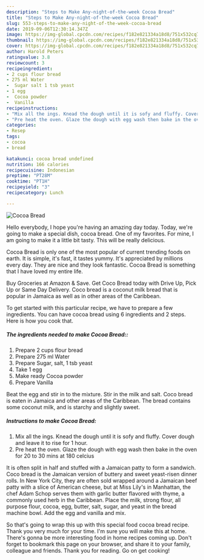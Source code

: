 ```yaml
---
description: "Steps to Make Any-night-of-the-week Cocoa Bread"
title: "Steps to Make Any-night-of-the-week Cocoa Bread"
slug: 553-steps-to-make-any-night-of-the-week-cocoa-bread
date: 2019-09-06T12:30:14.347Z
image: https://img-global.cpcdn.com/recipes/f182e821334a18d8/751x532cq70/cocoa-bread-recipe-main-photo.jpg
thumbnail: https://img-global.cpcdn.com/recipes/f182e821334a18d8/751x532cq70/cocoa-bread-recipe-main-photo.jpg
cover: https://img-global.cpcdn.com/recipes/f182e821334a18d8/751x532cq70/cocoa-bread-recipe-main-photo.jpg
author: Harold Peters
ratingvalue: 3.8
reviewcount: 3
recipeingredient:
- 2 cups flour bread
- 275 ml Water
-  Sugar salt 1 tsb yeast
- 1 egg
-  Cocoa powder
-  Vanilla
recipeinstructions:
- "Mix all the ings. Knead the dough until it is sofy and fluffy. Cover dough and leave it to rise for 1 hour."
- "Pre heat the oven. Glaze the dough with egg wash then bake in the oven for 20 to 30 mins at 180 celcius"
categories:
- Resep
tags:
- cocoa
- bread

katakunci: cocoa bread undefined
nutrition: 166 calories
recipecuisine: Indonesian
preptime: "PT28M"
cooktime: "PT1H"
recipeyield: "3"
recipecategory: Lunch

---
```



![Cocoa Bread](https://img-global.cpcdn.com/recipes/f182e821334a18d8/751x532cq70/cocoa-bread-recipe-main-photo.jpg)

Hello everybody, I hope you're having an amazing day today. Today, we're going to make a special dish, cocoa bread. One of my favorites. For mine, I am going to make it a little bit tasty. This will be really delicious.

Cocoa Bread is only one of the most popular of current trending foods on earth. It is simple, it's fast, it tastes yummy. It's appreciated by millions every day. They are nice and they look fantastic. Cocoa Bread is something that I have loved my entire life.

Buy Groceries at Amazon &amp; Save. Get Coco Bread today with Drive Up, Pick Up or Same Day Delivery. Coco bread is a coconut milk bread that is popular in Jamaica as well as in other areas of the Caribbean.


To get started with this particular recipe, we have to prepare a few ingredients. You can have cocoa bread using 6 ingredients and 2 steps. Here is how you cook that.

##### The ingredients needed to make Cocoa Bread::

1. Prepare 2 cups flour bread
1. Prepare 275 ml Water
1. Prepare  Sugar, salt, 1 tsb yeast
1. Take 1 egg
1. Make ready  Cocoa powder
1. Prepare  Vanilla


Beat the egg and stir in to the mixture. Stir in the milk and salt. Coco bread is eaten in Jamaica and other areas of the Caribbean. The bread contains some coconut milk, and is starchy and slightly sweet. 

##### Instructions to make Cocoa Bread:

1. Mix all the ings. Knead the dough until it is sofy and fluffy. Cover dough and leave it to rise for 1 hour.
1. Pre heat the oven. Glaze the dough with egg wash then bake in the oven for 20 to 30 mins at 180 celcius


It is often split in half and stuffed with a Jamaican patty to form a sandwich. Coco bread is the Jamaican version of buttery and sweet yeast-risen dinner rolls. In New York City, they are often sold wrapped around a Jamaican beef patty with a slice of American cheese, but at Miss Lily&#39;s in Manhattan, the chef Adam Schop serves them with garlic butter flavored with thyme, a commonly used herb in the Caribbean. Place the milk, strong flour, all purpose flour, cocoa, egg, butter, salt, sugar, and yeast in the bread machine bowl. Add the egg and vanilla and mix. 

So that's going to wrap this up with this special food cocoa bread recipe. Thank you very much for your time. I'm sure you will make this at home. There's gonna be more interesting food in home recipes coming up. Don't forget to bookmark this page on your browser, and share it to your family, colleague and friends. Thank you for reading. Go on get cooking!
